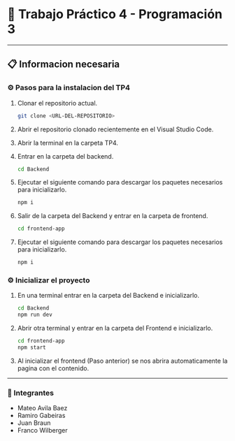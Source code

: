 # 🏥 Trabajo Práctico 4 - Programación 3

---

## 📋 Informacion necesaria

### ⚙️ Pasos para la instalacion del TP4

1. Clonar el repositorio actual.

    ```bash
    git clone <URL-DEL-REPOSITORIO>
    ```
2. Abrir el repositorio clonado recientemente en el Visual Studio Code.

3. Abrir la terminal en la carpeta TP4.

4. Entrar en la carpeta del backend.
    ```bash
    cd Backend
    ```
5. Ejecutar el siguiente comando para descargar los paquetes necesarios para inicializarlo.
    ```bash
    npm i
    ```
6. Salir de la carpeta del Backend y entrar en la carpeta de frontend.
    ```bash
    cd frontend-app
    ```
7. Ejecutar el siguiente comando para descargar los paquetes necesarios para inicializarlo.
    ```bash
    npm i
    ```

### ⚙️ Inicializar el proyecto

1.  En una terminal entrar en la carpeta del Backend e inicializarlo.
    ```bash
    cd Backend
    npm run dev
    ```
2. Abrir otra terminal y entrar en la carpeta del Frontend e inicializarlo.
    ```bash
    cd frontend-app
    npm start
    ```
3. Al inicializar el frontend (Paso anterior) se nos abrira automaticamente la pagina con el contenido.
---

### 👥 Integrantes

+ Mateo Avila Baez
+ Ramiro Gabeiras
+ Juan Braun
+ Franco Wilberger

